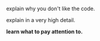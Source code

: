 explain why you don't like the code.

explain in a very high detail.

**learn what to pay attention to.**
